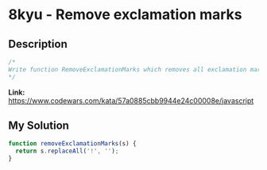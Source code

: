 # 8kyu - Remove exclamation marks


## Description
```js
/*
Write function RemoveExclamationMarks which removes all exclamation marks from a given string.
*/
```

**Link:** https://www.codewars.com/kata/57a0885cbb9944e24c00008e/javascript

## My Solution
```js
function removeExclamationMarks(s) {
  return s.replaceAll('!', '');
}
```
